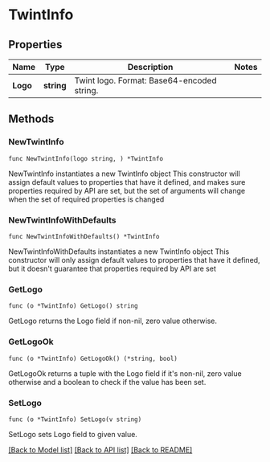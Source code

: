 # TwintInfo

## Properties

Name | Type | Description | Notes
------------ | ------------- | ------------- | -------------
**Logo** | **string** | Twint logo. Format: Base64-encoded string. | 

## Methods

### NewTwintInfo

`func NewTwintInfo(logo string, ) *TwintInfo`

NewTwintInfo instantiates a new TwintInfo object
This constructor will assign default values to properties that have it defined,
and makes sure properties required by API are set, but the set of arguments
will change when the set of required properties is changed

### NewTwintInfoWithDefaults

`func NewTwintInfoWithDefaults() *TwintInfo`

NewTwintInfoWithDefaults instantiates a new TwintInfo object
This constructor will only assign default values to properties that have it defined,
but it doesn't guarantee that properties required by API are set

### GetLogo

`func (o *TwintInfo) GetLogo() string`

GetLogo returns the Logo field if non-nil, zero value otherwise.

### GetLogoOk

`func (o *TwintInfo) GetLogoOk() (*string, bool)`

GetLogoOk returns a tuple with the Logo field if it's non-nil, zero value otherwise
and a boolean to check if the value has been set.

### SetLogo

`func (o *TwintInfo) SetLogo(v string)`

SetLogo sets Logo field to given value.



[[Back to Model list]](../README.md#documentation-for-models) [[Back to API list]](../README.md#documentation-for-api-endpoints) [[Back to README]](../README.md)


